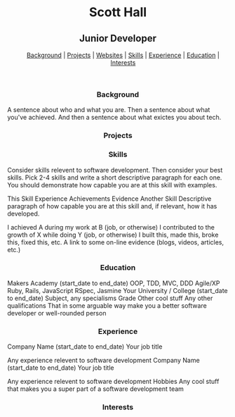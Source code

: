 <h1 align="center">Scott Hall</h1>

<h2 align="center">Junior Developer</h2>

<ul align="center">

[Background](#background) |
[Projects](#projects) |
[Websites](#websites) |
[Skills](#skills) |
[Experience](#experience) |
[Education](#education) |
[Interests](#interests)

</ul>

<br>

<h3 align="center">Background</h3>
A sentence about who and what you are. Then a sentence about what you've achieved. And then a sentence about what exictes you about tech.

<h3 align="center">Projects</h3>

<h3 align="center">Skills</h3>
Consider skills relevent to software development. Then consider your best skills. Pick 2-4 skills and write a short descriptive paragraph for each one. You should demonstrate how capable you are at this skill with examples.

This Skill
Experience
Achievements
Evidence
Another Skill
Descriptive paragraph of how capable you are at this skill and, if relevant, how it has developed.

I achieved A during my work at B (job, or otherwise)
I contributed to the growth of X while doing Y (job, or otherwise)
I built this, made this, broke this, fixed this, etc.
A link to some on-line evidence (blogs, videos, articles, etc.)

<h3 align="center">Education</h3>

Makers Academy (start_date to end_date)
OOP, TDD, MVC, DDD
Agile/XP
Ruby, Rails, JavaScript
RSpec, Jasmine
Your University / College (start_date to end_date)
Subject, any specialisms
Grade
Other cool stuff
Any other qualifications
That in some arguable way make you a better software developer or well-rounded person

<h3 align="center">Experience</h3>
Company Name (start_date to end_date)
Your job title

Any experience relevent to software development
Company Name (start_date to end_date)
Your job title

Any experience relevent to software development
Hobbies
Any cool stuff that makes you a super part of a software development team

<h3 align="center">Interests</h3>
